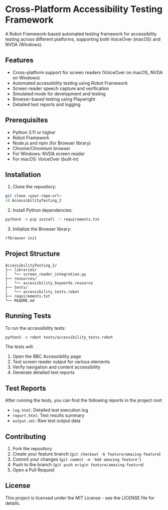 # Cross-Platform Accessibility Testing Framework

A Robot Framework-based automated testing framework for accessibility testing across different platforms, supporting both VoiceOver (macOS) and NVDA (Windows).

## Features

- Cross-platform support for screen readers (VoiceOver on macOS, NVDA on Windows)
- Automated accessibility testing using Robot Framework
- Screen reader speech capture and verification
- Simulated mode for development and testing
- Browser-based testing using Playwright
- Detailed test reports and logging

## Prerequisites

- Python 3.11 or higher
- Robot Framework
- Node.js and npm (for Browser library)
- Chrome/Chromium browser
- For Windows: NVDA screen reader
- For macOS: VoiceOver (built-in)

## Installation

1. Clone the repository:
```bash
git clone <your-repo-url>
cd AccessibilityTesting_2
```

2. Install Python dependencies:
```bash
python3 -m pip install -r requirements.txt
```

3. Initialize the Browser library:
```bash
rfbrowser init
```

## Project Structure

```
AccessibilityTesting_2/
├── libraries/
│   └── screen_reader_integration.py
├── resources/
│   └── accessibility_keywords.resource
├── tests/
│   └── accessibility_tests.robot
├── requirements.txt
└── README.md
```

## Running Tests

To run the accessibility tests:

```bash
python3 -m robot tests/accessibility_tests.robot
```

The tests will:
1. Open the BBC Accessibility page
2. Test screen reader output for various elements
3. Verify navigation and content accessibility
4. Generate detailed test reports

## Test Reports

After running the tests, you can find the following reports in the project root:
- `log.html`: Detailed test execution log
- `report.html`: Test results summary
- `output.xml`: Raw test output data

## Contributing

1. Fork the repository
2. Create your feature branch (`git checkout -b feature/amazing-feature`)
3. Commit your changes (`git commit -m 'Add amazing feature'`)
4. Push to the branch (`git push origin feature/amazing-feature`)
5. Open a Pull Request

## License

This project is licensed under the MIT License - see the LICENSE file for details. 